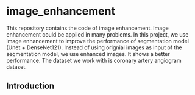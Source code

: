 # image_enhancement
This repository contains the code of image enhancement. Image enhancement could be applied in many problems. In this project, we use image enhancement to improve the performance of segmentation model (Unet + DenseNet121). Instead of using orignial images as input of the segmentation model, we use enhanced images. It shows a better performance. The dataset we work with is coronary artery angiogram dataset.

## Introduction

